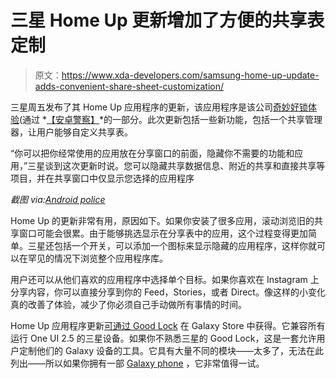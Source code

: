 # 三星 Home Up 更新增加了方便的共享表定制

> 原文：<https://www.xda-developers.com/samsung-home-up-update-adds-convenient-share-sheet-customization/>

三星周五发布了其 Home Up 应用程序的更新，该应用程序是该公司[奇妙好锁体验](https://www.xda-developers.com/samsungs-good-lock-features-editorial/)(通过 *[【安卓警察】](https://www.androidpolice.com/2020/10/16/samsungs-latest-home-up-update-adds-sharesheet-customization/)*的一部分。此次更新包括一些新功能，包括一个共享管理器，让用户能够自定义共享表。

“你可以把你经常使用的应用放在分享窗口的前面，隐藏你不需要的功能和应用，”三星谈到这次更新时说。您可以隐藏共享数据信息、附近的共享和直接共享等项目，并在共享窗口中仅显示您选择的应用程序

*截图 via:[Android police](https://www.androidpolice.com/2020/10/16/samsungs-latest-home-up-update-adds-sharesheet-customization/)*

Home Up 的更新非常有用，原因如下。如果你安装了很多应用，滚动浏览旧的共享窗口可能会很累。由于能够挑选显示在分享表中的应用，这个过程变得更加简单。三星还包括一个开关，可以添加一个图标来显示隐藏的应用程序，这样你就可以在罕见的情况下浏览整个应用程序库。

用户还可以从他们喜欢的应用程序中选择单个目标。如果你喜欢在 Instagram 上分享内容，你可以直接分享到你的 Feed，Stories，或者 Direct。像这样的小变化真的改善了体验，减少了你必须自己手动做所有事情的时间。

Home Up 应用程序更新[可通过 Good Lock](https://shop-links.co/1723575354770648658) 在 Galaxy Store 中获得。它兼容所有运行 One UI 2.5 的三星设备。如果你不熟悉三星的 Good Lock，这是一套允许用户定制他们的 Galaxy 设备的工具。它具有大量不同的模块——太多了，无法在此列出——所以如果你拥有一部 [Galaxy phone](https://www.xda-developers.com/best-samsung-galaxy-phones/) ，它非常值得一试。